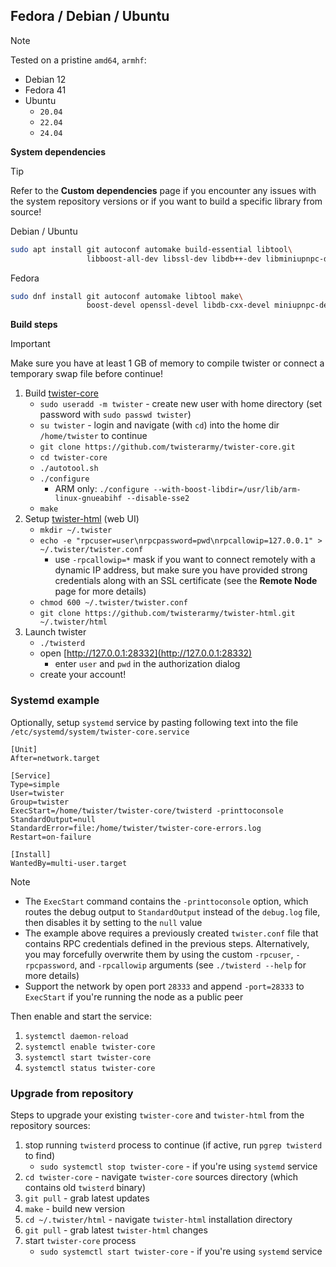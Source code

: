 ## Fedora / Debian / Ubuntu

> [!NOTE]
> Tested on a pristine `amd64`, `armhf`:
> * Debian 12
> * Fedora 41
> * Ubuntu
>   * `20.04`
>   * `22.04`
>   * `24.04`

**System dependencies**

> [!TIP]
> Refer to the **Custom dependencies** page if you encounter any issues with the system repository versions or if you want to build a specific library from source!

Debian / Ubuntu
``` bash
sudo apt install git autoconf automake build-essential libtool\
                 libboost-all-dev libssl-dev libdb++-dev libminiupnpc-dev
```

Fedora
``` bash
sudo dnf install git autoconf automake libtool make\
                 boost-devel openssl-devel libdb-cxx-devel miniupnpc-devel
```

**Build steps**

> [!IMPORTANT]
> Make sure you have at least 1 GB of memory to compile twister or connect a temporary swap file before continue!

1. Build [twister-core](https://github.com/twisterarmy/twister-core)
    - `sudo useradd -m twister` - create new user with home directory (set password with `sudo passwd twister`)
    - `su twister` - login and navigate (with `cd`) into the home dir `/home/twister` to continue
    - `git clone https://github.com/twisterarmy/twister-core.git`
    - `cd twister-core`
    - `./autotool.sh`
    - `./configure`
        - ARM only: `./configure --with-boost-libdir=/usr/lib/arm-linux-gnueabihf --disable-sse2`
    - `make`
2. Setup [twister-html](https://github.com/twisterarmy/twister-html) (web UI)
    - `mkdir ~/.twister`
    - `echo -e "rpcuser=user\nrpcpassword=pwd\nrpcallowip=127.0.0.1" > ~/.twister/twister.conf`
        - use `-rpcallowip=*` mask if you want to connect remotely with a dynamic IP address, but make sure you have provided strong credentials along with an SSL certificate (see the **Remote Node** page for more details)
    - `chmod 600 ~/.twister/twister.conf`
    - `git clone https://github.com/twisterarmy/twister-html.git ~/.twister/html`
3. Launch twister
    - `./twisterd`
    - open [http://127.0.0.1:28332](http://127.0.0.1:28332)
        - enter `user` and `pwd` in the authorization dialog
    - create your account!

### Systemd example

Optionally, setup `systemd` service by pasting following text into the file `/etc/systemd/system/twister-core.service`

``` /etc/systemd/system/twister-core.service
[Unit]
After=network.target

[Service]
Type=simple
User=twister
Group=twister
ExecStart=/home/twister/twister-core/twisterd -printtoconsole
StandardOutput=null
StandardError=file:/home/twister/twister-core-errors.log
Restart=on-failure

[Install]
WantedBy=multi-user.target
```
> [!NOTE]
> * The `ExecStart` command contains the `-printtoconsole` option, which routes the debug output to `StandardOutput` instead of the `debug.log` file, then disables it by setting to the `null` value
> * The example above requires a previously created `twister.conf` file that contains RPC credentials defined in the previous steps. Alternatively, you may forcefully overwrite them by using the custom `-rpcuser`, `-rpcpassword`, and `-rpcallowip` arguments (see `./twisterd --help` for more details)
> * Support the network by open port `28333` and append `-port=28333` to `ExecStart` if you're running the node as a public peer

Then enable and start the service:

1. `systemctl daemon-reload`
2. `systemctl enable twister-core`
3. `systemctl start twister-core`
4. `systemctl status twister-core`

### Upgrade from repository

Steps to upgrade your existing `twister-core` and `twister-html` from the repository sources:

1. stop running `twisterd` process to continue (if active, run `pgrep twisterd` to find)
    - `sudo systemctl stop twister-core` - if you're using `systemd` service
2. `cd twister-core` - navigate `twister-core` sources directory (which contains old `twisterd` binary)
3. `git pull` - grab latest updates
4. `make` - build new version
5. `cd ~/.twister/html` - navigate `twister-html` installation directory
6. `git pull` - grab latest `twister-html` changes
8. start `twister-core` process
    - `sudo systemctl start twister-core` - if you're using `systemd` service